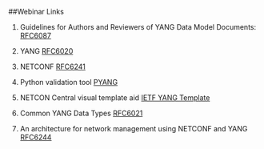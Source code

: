 ##Webinar Links

1.	Guidelines for Authors and Reviewers of YANG Data Model Documents: [RFC6087](https://tools.ietf.org/html/rfc6087#section-4.1)

2.	YANG [RFC6020](https://tools.ietf.org/html/rfc6020)

3.	NETCONF [RFC6241](https://tools.ietf.org/html/rfc6241)

4.	Python validation tool [PYANG](https://github.com/mbj4668/pyang)

5.	NETCON Central visual template aid [IETF YANG Template](http://www.netconfcentral.org/modules/ietf-yang-library/2014-09-26)

6.	Common YANG Data Types [RFC6021](http://www.netconfcentral.org/modules/ietf-yang-library/2014-09-26)

7.	An architecture for network management using NETCONF and YANG [RFC6244](http://tools.ietf.org/html/rfc6244)


